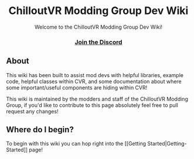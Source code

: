 <div align="center">
<h1 align="center">ChilloutVR Modding Group Dev Wiki</h1>
  <p align="center">
    Welcome to the ChilloutVR Modding Group Dev Wiki!
    <a href="https://discord.gg/dndGPM3bxu"><h3>Join the Discord</h3></a>
  </p>
</div>

## About
This wiki has been built to assist mod devs with helpful libraries, example code, helpful classes within CVR, and some documentation about where some important/useful components are hiding within CVR!

This wiki is maintained by the modders and staff of the ChilloutVR Modding Group, if you'd like to contribute to this page absolutely feel free to pull request any changes!

## Where do I begin?
To begin with this wiki you can hop right into the [[Getting Started|Getting-Started]] page!

